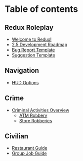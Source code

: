 # Table of contents

## Redux Roleplay

* [Welcome to Redux!](README.md)
* [2.5 Development Roadmap](ROADMAP.md)
* [Bug Report Template](BUGREPORT.md)
* [Suggestion Template](SUGGESTIONS.md)
## Navigation

* [HUD Options](navigation/hud.md)

## Crime
* <i class="fas fa-exclamation-triangle"></i> [Criminal Activities Overview](crime/overview.md)
  * <i class="fas fa-piggy-bank"></i> [ATM Robbery](crime/atmrobbery.md)
  * <i class="fas fa-store"></i> [Store Robberies](crime/storerobbery.md)


## Civilian 

* [Restaurant Guide](civ/restaurant.md)
* [Group Job Guide](civ/groupjob.md)